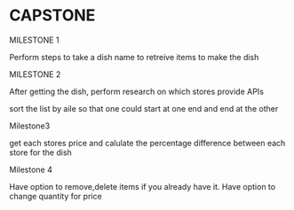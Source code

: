 # CAPSTONE
MILESTONE 1

Perform steps to take a dish name to retreive items to make the dish


MILESTONE 2

After getting the dish, perform research on which stores provide APIs

sort the list by aile so that one could start at one end and end at the other

Milestone3

get each stores price and calulate the percentage difference between each store for the dish

Milestone 4

Have option to remove,delete items if you already have it.
Have option to change quantity for price





